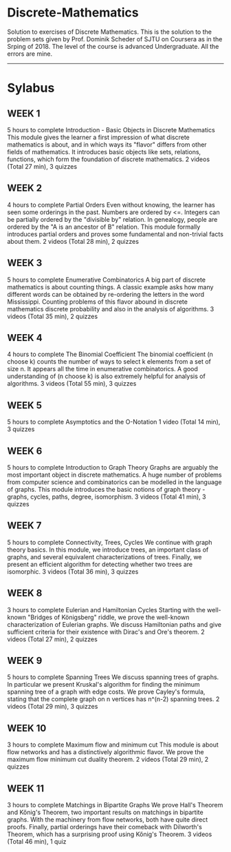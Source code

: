 # Discrete-Mathematics
Solution to exercises of Discrete Mathematics.
This is the solution to the problem sets given by Prof. Dominik Scheder of SJTU on Coursera as in the Srping of 2018.
The level of the course is advanced Undergraduate.
All the errors are mine.

---
# Sylabus
## WEEK 1
5 hours to complete
Introduction - Basic Objects in Discrete Mathematics
This module gives the learner a first impression of what discrete mathematics is about, and in which ways its "flavor" differs from other fields of mathematics. It introduces basic
objects like sets, relations, functions, which form the foundation of discrete mathematics.
2 videos (Total 27 min), 3 quizzes
## WEEK 2
4 hours to complete
Partial Orders
Even without knowing, the learner has seen some orderings in the past. Numbers are ordered by <=. Integers can be partially ordered by the "divisible by" relation. In genealogy,
people are ordered by the "A is an ancestor of B" relation. This module formally introduces partial orders and proves some fundamental and non-trivial facts about them.
2 videos (Total 28 min), 2 quizzes
## WEEK 3
5 hours to complete
Enumerative Combinatorics
A big part of discrete mathematics is about counting things. A classic example asks how many different words can be obtained by re-ordering the letters in the word Mississippi.
Counting problems of this flavor abound in discrete mathematics discrete probability and also in the analysis of algorithms.
3 videos (Total 35 min), 2 quizzes
## WEEK 4
4 hours to complete
The Binomial Coefficient
The binomial coefficient (n choose k) counts the number of ways to select k elements from a set of size n. It appears all the time in enumerative combinatorics. A good
understanding of (n choose k) is also extremely helpful for analysis of algorithms.
3 videos (Total 55 min), 3 quizzes
## WEEK 5
5 hours to complete
Asymptotics and the O-Notation
1 video (Total 14 min), 3 quizzes
## WEEK 6
5 hours to complete
Introduction to Graph Theory
Graphs are arguably the most important object in discrete mathematics. A huge number of problems from computer science and combinatorics can be modelled in the language of
graphs. This module introduces the basic notions of graph theory - graphs, cycles, paths, degree, isomorphism.
3 videos (Total 41 min), 3 quizzes
## WEEK 7
5 hours to complete
Connectivity, Trees, Cycles
We continue with graph theory basics. In this module, we introduce trees, an important class of graphs, and several equivalent characterizations of trees. Finally, we present an
efficient algorithm for detecting whether two trees are isomorphic.
3 videos (Total 36 min), 3 quizzes
## WEEK 8
3 hours to complete
Eulerian and Hamiltonian Cycles
Starting with the well-known "Bridges of Königsberg" riddle, we prove the well-known characterization of Eulerian graphs. We discuss Hamiltonian paths and give sufficient criteria
for their existence with Dirac's and Ore's theorem.
2 videos (Total 27 min), 2 quizzes
## WEEK 9
5 hours to complete
Spanning Trees
We discuss spanning trees of graphs. In particular we present Kruskal's algorithm for finding the minimum spanning tree of a graph with edge costs. We prove Cayley's formula,
stating that the complete graph on n vertices has n^(n-2) spanning trees.
2 videos (Total 29 min), 3 quizzes
## WEEK 10
3 hours to complete
Maximum flow and minimum cut
This module is about flow networks and has a distinctively algorithmic flavor. We prove the maximum flow minimum cut duality theorem.
2 videos (Total 29 min), 2 quizzes
## WEEK 11
3 hours to complete
Matchings in Bipartite Graphs
We prove Hall's Theorem and Kőnig's Theorem, two important results on matchings in bipartite graphs. With the machinery from flow networks, both have quite direct proofs.
Finally, partial orderings have their comeback with Dilworth's Theorem, which has a surprising proof using Kőnig's Theorem.
3 videos (Total 46 min), 1 quiz
